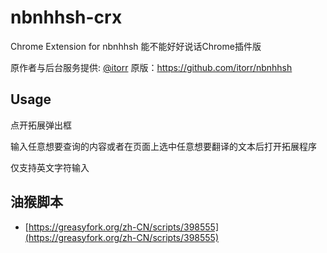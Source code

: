 # nbnhhsh-crx
Chrome Extension for nbnhhsh 能不能好好说话Chrome插件版

原作者与后台服务提供: [@itorr](https://github.com/itorr)
原版：https://github.com/itorr/nbnhhsh

## Usage

点开拓展弹出框

输入任意想要查询的内容或者在页面上选中任意想要翻译的文本后打开拓展程序

仅支持英文字符输入

## 油猴脚本

- [https://greasyfork.org/zh-CN/scripts/398555](https://greasyfork.org/zh-CN/scripts/398555)
